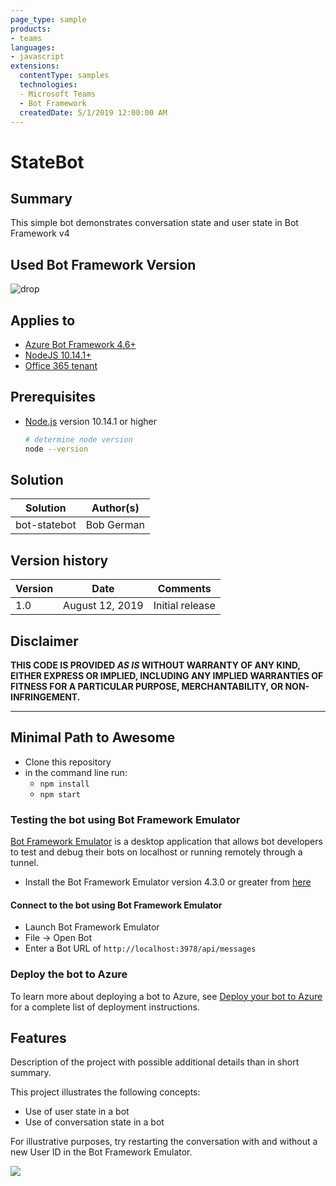 ```yaml
---
page_type: sample
products:
- teams
languages:
- javascript
extensions:
  contentType: samples
  technologies:
  - Microsoft Teams
  - Bot Framework
  createdDate: 5/1/2019 12:00:00 AM
---
```

# StateBot

## Summary

This simple bot demonstrates conversation state and user state in Bot Framework v4

## Used Bot Framework Version

![drop](https://img.shields.io/badge/Bot&nbsp;Framework-4.8.0-green.svg)

## Applies to

* [Azure Bot Framework 4.6+](#)
* [NodeJS 10.14.1+](https://nodejs.org/)
* [Office 365 tenant](https://dev.office.com/sharepoint/docs/spfx/set-up-your-development-environment)

## Prerequisites

- [Node.js](https://nodejs.org) version 10.14.1 or higher

    ```bash
    # determine node version
    node --version
    ```

## Solution

Solution|Author(s)
--------|---------
bot-statebot | Bob German

## Version history

Version|Date|Comments
-------|----|--------
1.0|August 12, 2019|Initial release

## Disclaimer

**THIS CODE IS PROVIDED *AS IS* WITHOUT WARRANTY OF ANY KIND, EITHER EXPRESS OR IMPLIED, INCLUDING ANY IMPLIED WARRANTIES OF FITNESS FOR A PARTICULAR PURPOSE, MERCHANTABILITY, OR NON-INFRINGEMENT.**

---

## Minimal Path to Awesome

* Clone this repository
* in the command line run:
  * `npm install`
  * `npm start`

### Testing the bot using Bot Framework Emulator

[Bot Framework Emulator](https://github.com/microsoft/botframework-emulator) is a desktop application that allows bot developers to test and debug their bots on localhost or running remotely through a tunnel.

- Install the Bot Framework Emulator version 4.3.0 or greater from [here](https://github.com/Microsoft/BotFramework-Emulator/releases)

#### Connect to the bot using Bot Framework Emulator

- Launch Bot Framework Emulator
- File -> Open Bot
- Enter a Bot URL of `http://localhost:3978/api/messages`

### Deploy the bot to Azure

To learn more about deploying a bot to Azure, see [Deploy your bot to Azure](https://aka.ms/azuredeployment) for a complete list of deployment instructions.

## Features

Description of the project with possible additional details than in short summary. 

This project illustrates the following concepts:

* Use of user state in a bot
* Use of conversation state in a bot

For illustrative purposes, try restarting the conversation with and without a new User ID in the Bot Framework Emulator.

<img src="https://telemetry.sharepointpnp.com/sp-dev-fx-webparts/samples/readme-template" />